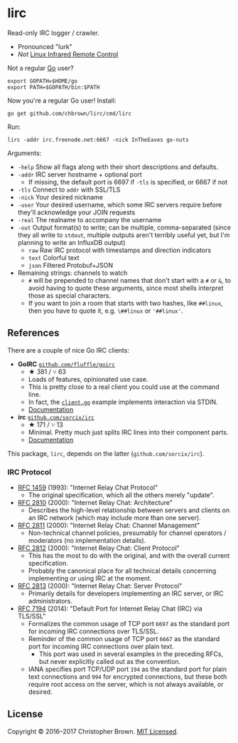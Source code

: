 # lirc

Read-only IRC logger / crawler.

* Pronounced "lurk"
* _Not_ [Linux Infrared Remote Control](https://www.google.com/search?q=lirc)

Not a regular [Go](https://golang.org/) user?

    export GOPATH=$HOME/go
    export PATH=$GOPATH/bin:$PATH

Now you're a regular Go user! Install:

    go get github.com/chbrown/lirc/cmd/lirc

Run:

    lirc -addr irc.freenode.net:6667 -nick InTheEaves go-nuts

Arguments:

* `-help` Show all flags along with their short descriptions and defaults.
* `-addr` IRC server hostname + optional port
  - If missing, the default port is 6697 if `-tls` is specified, or 6667 if not
* `-tls` Connect to `addr` with SSL/TLS
* `-nick` Your desired nickname
* `-user` Your desired username, which some IRC servers require before they'll acknowledge your JOIN requests
* `-real` The realname to accompany the username
* `-out` Output format(s) to write; can be multiple, comma-separated (since they all write to `stdout`, multiple outputs aren't terribly useful yet, but I'm planning to write an InfluxDB output)
  + `raw` Raw IRC protocol with timestamps and direction indicators
  + `text` Colorful text
  + `json` Filtered Protobuf+JSON
* Remaining strings: channels to watch
  - `#` will be prepended to channel names that don't start with a `#` or `&`, to avoid having to quote these arguments, since most shells interpret those as special characters.
  - If you want to join a room that starts with two hashes, like `##linux`, then you have to quote it, e.g. `\##linux` or `'##linux'`.


## References

There are a couple of nice Go IRC clients:

- **GoIRC** [`github.com/fluffle/goirc`](https://github.com/fluffle/goirc)
  + ★ 381 / ⑂ 63
  + Loads of features, opinionated use case.
  + This is pretty close to a real client you could use at the command line.
  + In fact, the [`client.go`](https://github.com/fluffle/goirc/blob/master/client.go) example implements interaction via STDIN.
  + [Documentation](https://godoc.org/github.com/fluffle/goirc/client)
- **irc** [`github.com/sorcix/irc`](https://github.com/sorcix/irc)
  + ★ 171 / ⑂ 13
  + Minimal. Pretty much just splits IRC lines into their component parts.
  + [Documentation](https://godoc.org/github.com/sorcix/irc)

This package, `lirc`, depends on the latter (`github.com/sorcix/irc`).


### IRC Protocol

* [RFC 1459](https://tools.ietf.org/html/rfc1459) (1993): "Internet Relay Chat Protocol"
  - The original specification, which all the others merely "update".
* [RFC 2810](https://tools.ietf.org/html/rfc2810) (2000): "Internet Relay Chat: Architecture"
  - Describes the high-level relationship between servers and clients on an IRC network (which may include more than one server).
* [RFC 2811](https://tools.ietf.org/html/rfc2811) (2000): "Internet Relay Chat: Channel Management"
  - Non-technical channel policies, presumably for channel operators / moderators (no implementation details).
* [RFC 2812](https://tools.ietf.org/html/rfc2812) (2000): "Internet Relay Chat: Client Protocol"
  - This has the most to do with the original, and with the overall current specification.
  - Probably the canonical place for all technical details concerning implementing or using IRC at the moment.
* [RFC 2813](https://tools.ietf.org/html/rfc2813) (2000): "Internet Relay Chat: Server Protocol"
  - Primarily details for developers implementing an IRC server, or IRC administrators.
* [RFC 7194](https://tools.ietf.org/html/rfc7194) (2014): "Default Port for Internet Relay Chat (IRC) via TLS/SSL"
  - Formalizes the common usage of TCP port `6697` as the standard port for incoming IRC connections over TLS/SSL.
  - Reminder of the common usage of TCP port `6667` as the standard port for incoming IRC connections over plain text.
    + This port was used in several examples in the preceding RFCs, but never explicitly called out as the convention.
  - IANA specifies port TCP/UDP port `194` as the standard port for plain text connections and `994` for encrypted connections, but these both require root access on the server, which is not always available, or desired.


## License

Copyright © 2016–2017 Christopher Brown. [MIT Licensed](https://chbrown.github.io/licenses/MIT/#2016-2017).
